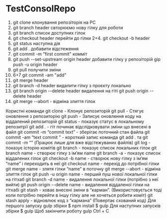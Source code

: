 # TestConsolRepo

1. git clone клонування репозіторія на PC
2. git branch header свторюємо нову гілку для роботи
3. git branch список доступних гілок
4. git checkout header перейти до гілки
   2+4. git checkout -b header
5. git status наступна дія
6. git add . добавити відстеження
7. git commit -m "first commit" комміт
8. git push --set-upstream origin header добавити гілку у репозіторій
   gip push -u origin header
9. git pull получити зміни
10. 6+7 git commit -am "add"
11. git merge header
12. git branch -d header видалити гілку з проєкту локально
13. git branch origin --delete header видалення на гіті
    git push origin --delete header
14. git merge --abort - відміна злиття гілок

Користні команди
git clone - Клонує репозиторій
git pull - Стягує оновлення з репозиторію
git push - Записує оновлення коду на віддалений репозиторій
git status - показує статус в локальному репозитрії
git add . - гіт починає відслідковувати зміни що внесені в файл
git commit -m “commit text” - зберігає поточний стан файла
git commit -am “text commit ” - короткий запис команда git add . та git commit -m “” (Працює лише для вже відстежуваних файлів)
git log - показує історію комітів
git branch - показує список локальних гілок
git branch name - створює гілку з ім’ям name
git branch -a - показує список віддалених гілок
git checkout -b name - створює нову гілку з ім’ям “name” і переходить в неї
git checkout name - перехід до потрібної гілки
git merge name - злятя гілки “name” в поточну
git merge --abort - відміна злиття гілок
git push -u origin name - перший пуш нової локальної гілки на гітхаб
git branch -d name - видалення локальної гілки (потрібно з неї вийти)
git push origin --delete name - видалення віддаленої гілки на гітхабі
git stash - ховає внесені зміни в “карман”. (Використовується тоді коли потрібно перейти в іншу гілку але не хочеться робити коміт)
git stash apply - відновлює код з “кармана” (Повертає схований код)
Для першого запуску gulp збірки
$ npm install
$ gulp
Для наступних запусків збірки
$ gulp
Щоб закінчити роботу gulp
Ctrl + C
